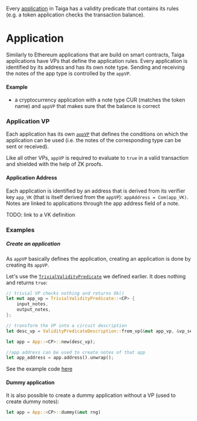 
Every [application](./app.md) in Taiga has a validity predicate that contains its rules (e.g. a token application checks the transaction balance).



# Application

Similarly to Ethereum applications that are build on smart contracts, Taiga applications have VPs that define the application rules. Every application is identified by its address and has its own note type. Sending and receiving the notes of the app type is controlled by the `appVP`.

#### Example
- a cryptocurrency application with a note type CUR (matches the token name) and `appVP` that makes sure that the balance is correct

### Application VP
Each application has its own [`appVP`](./validity-predicates.md) that defines the conditions on which the application can be used (i.e. the notes of the corresponding type can be sent or received). 

Like all other VPs, `appVP` is required to evaluate to `true` in a valid transaction and shielded with the help of ZK proofs.

#### Application Address
Each application is identified by an address that is derived from its verifier key `app_VK` (that is itself derived from the `appVP`):
`appAddress = Com(app_VK)`. Notes are linked to applications through the app address field of a note. 

TODO: link to a VK definition

### Examples
##### Create an application
As `appVP` basically defines the application, creating an application is done by creating its `appVP`.

Let's use the [`TrivialValidityPredicate`](./validity-predicates.md) we defined earlier. It does nothing and returns `true`:
```rust
// trivial VP checks nothing and returns Ok()
let mut app_vp = TrivialValidityPredicate::<CP> {
	input_notes,
	output_notes,
};

// transform the VP into a circuit description
let desc_vp = ValidityPredicateDescription::from_vp(&mut app_vp, &vp_setup).unwrap();

let app = App::<CP>::new(desc_vp);

//app address can be used to create notes of that app
let app_address = app.address().unwrap();
```
See the example code [here](https://github.com/anoma/taiga/blob/main/taiga_zk_garage/src/doc_examples/app.rs)

#### Dummy application

It is also possible to create a dummy application without a VP (used to create dummy notes):

```rust
let app = App::<CP>::dummy(&mut rng)
```
